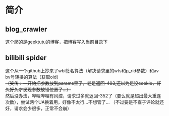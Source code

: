 # 简介

## blog_crawler  

这个爬的是geektutu的博客，把博客写入当前目录下  

## bilibili spider

这个从一个github上抄来了wbi签名算法（解决请求里的wts和p_rid参数）和av bv号转换的算法（获取oid）  
~~（笑传：一开始把参数放到params里了，老是返回-403,还以为是没cookie，好久好久才发现参数放错位置了...）~~  
然后没办法，哔哩哔哩有风控，请求过多就返回-352了（要么就是超出最大重连次数），尝试两个UA换着用，好像不太行...不想管了...
（不过要是不查子评论就还好，请求会少很多，正常不会崩）  
